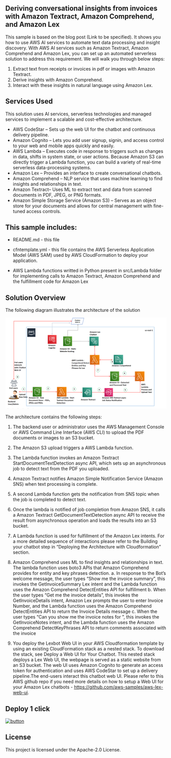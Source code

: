 ## Deriving conversational insights from invoices with Amazon Textract, Amazon Comprehend, and Amazon Lex  

This sample is based on the blog post (Link to be specified). It shows you how to use AWS AI services to automate text data processing and insight discovery. With AWS AI services such as Amazon Textract, Amazon Comprehend and Amazon Lex, you can set up an automated serverless solution to address this requirement. We will walk you through below steps:
1) Extract text from receipts or invoices in pdf or images with Amazon Textract.
2) Derive insights with  Amazon Comprehend.
3) Interact with these insights in natural language using Amazon Lex.


## Services Used
This solution uses AI services, serverless technologies and managed services to
implement a scalable and cost-effective architecture.
* AWS CodeStar – Sets up the web UI for the chatbot and continuous delivery pipeline. 
* Amazon Cognito – Lets you add user signup, signin, and access control to your web and mobile apps quickly and easily. 
* AWS Lambda – Executes code in response to triggers such as changes in data, shifts in system state, or user actions. Because Amazon S3 can directly trigger a Lambda function, you can build a variety of real-time serverless data-processing systems. 
* Amazon Lex – Provides an interface to create conversational chatbots.
* Amazon Comprehend – NLP service that uses machine learning to find insights and relationships in text.
* Amazon Textract– Uses ML to extract text and data from scanned documents in PDF, JPEG, or PNG formats. 
* Amazon Simple Storage Service (Amazon S3) – Serves as an object store for your documents and allows for central management with fine-tuned access controls.


## This sample includes:

* README.md - this file

* cfntemplate.yml - this file contains the AWS Serverless Application Model (AWS SAM) used
  by AWS CloudFormation to deploy your application.
  
* AWS Lambda functions writted in Python present in src/Lambda folder for implementing calls to Amazon Textract, Amazon       Comprehend and the fulfillment code for Amazon Lex  


## Solution Overview 

The following diagram illustrates the architecture of the solution

![](arch.png)

The architecture contains the following steps:

1.	The backend user or administrator uses the AWS Management Console or AWS Command Line Interface (AWS CLI) to upload the PDF documents or images to an S3 bucket. 
2.	The Amazon S3 upload triggers a AWS Lambda function.
3.	The Lambda function invokes an Amazon Textract StartDocumentTextDetection async API, which sets up an asynchronous job to detect text from the PDF you uploaded.
4.	Amazon Textract notifies Amazon Simple Notification Service (Amazon SNS) when text processing is complete.
5.	A second Lambda function gets the notification from SNS topic when the job is completed  to detect text.
6.	Once the lambda is notified of job completion from Amazon SNS, it calls a  Amazon Textract GetDocumentTextDetection  async API to receive the result from asynchronous operation and loads the results into an S3 bucket.
7.	A Lambda function is used for fulfillment of the Amazon Lex intents. For a more detailed sequence of interactions please refer to the Building your chatbot step in “Deploying the Architecture with Cloudformation” section.
8.	Amazon Comprehend uses ML to find insights and relationships in text. The lambda function uses boto3 APIs that Amazon Comprehend provides for entity and key phrases detection.
  a.	In response to the Bot’s welcome message, the user types “Show me the invoice summary”, this invokes the GetInvoiceSummary Lex intent and the Lambda function uses the Amazon Comprehend DetectEntities API for fulfillment
  b.	When the user types “Get me the invoice details”, this invokes the GetInvoiceDetails intent, Amazon Lex prompts the user to enter Invoice Number, and the Lambda function uses the Amazon Comprehend DetectEntities API to return the Invoice Details message
  c.	When the user types “Can you show me the invoice notes for <invoice number>”, this invokes the GetInvoiceNotes intent, and the Lambda function uses the Amazon Comprehend DetectKeyPhrases API to return comments associated with the invoice

9.	You deploy the Lexbot Web UI in your AWS Cloudformation template by using an existing CloudFormation stack as a nested stack. To download the stack, see Deploy a Web UI for Your Chatbot. This nested stack deploys a Lex Web UI, the webpage is served as a static website from an S3 bucket. The web UI uses Amazon Cognito to generate an access token for authentication and uses AWS CodeStar to set up a delivery pipeline.The end-users interact this chatbot web UI. Please refer to this AWS github repo if you need more details on how to setup a Web UI for your Amazon Lex chatbots - https://github.com/aws-samples/aws-lex-web-ui. 



## Deploy 1 click
[![button](launchstack.png)](https://console.aws.amazon.com/cloudformation/home?region=us-east-1#/stacks/create/review?stackName=lexbot&templateURL=https://aws-codestar-us-east-1-820570838999-meaningfulconve-pipe.s3.amazonaws.com/template-export.yml)
## License

This project is licensed under the Apache-2.0 License.

